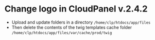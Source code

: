 # Change logo in CloudPanel v.2.4.2

- Upload and update folders in a directory `/home/clp/htdocs/app/files`
- Then delete the contents of the twig templates cache folder `/home/clp/htdocs/app/files/var/cache/prod/twig`
